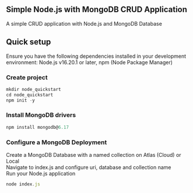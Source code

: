 ## Simple Node.js with MongoDB CRUD Application

A simple CRUD application with Node.js and MongoDB Database

## Quick setup

Ensure you have the following dependencies installed in your development environment: Node.js v16.20.1 or later, npm (Node Package Manager)

### Create project

```javascript
mkdir node_quickstart
cd node_quickstart
npm init -y
```

### Install MongoDB drivers

```javascript
npm install mongodb@6.17
```

### Configure a MongoDB Deployment

Create a MongoDB Database with a named collection on Atlas (Cloud) or Local  
Navigate to index.js and configure uri, database and collection name  
Run your Node.js application

```javascript
node index.js
```
